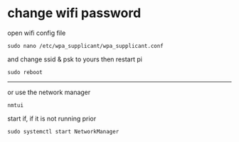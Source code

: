 # change wifi password

open wifi config file
```
sudo nano /etc/wpa_supplicant/wpa_supplicant.conf
```

and change ssid & psk to yours
then restart pi
```
sudo reboot
```

---

or use the network manager
```
nmtui
```
start if, if it is not running prior
```
sudo systemctl start NetworkManager
```
